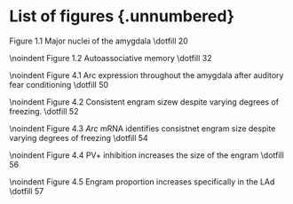 # List of figures {.unnumbered}

<!-- 
For me, this was the only drawback of writing in Markdown: it is not possible to add a short caption to figures and tables. This means that the \listoftables and \listoffigures commands will generate lists using the full titles, which is probably isn't what you want. For now, the solution is to create the lists manually, when everything else is finished.
-->

Figure 1.1  Major nuclei of the amygdala \dotfill 20   

\noindent
Figure 1.2  Autoassociative memory \dotfill 32 

\noindent
Figure 4.1  Arc expression throughout the amygdala after auditory fear conditioning \dotfill 50 

\noindent
Figure 4.2  Consistent engram sizew despite varying degrees of freezing. \dotfill 52 

\noindent
Figure 4.3 	*Arc* mRNA identifies consistnet engram size despite varying degrees of freezing \dotfill 54 

\noindent
Figure 4.4  PV+ inhibition increases the size of the engram \dotfill 56

\noindent
Figure 4.5  Engram proportion increases specifically in the LAd \dotfill 57



